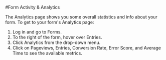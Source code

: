 #Form Activity & Analytics

The Analytics page shows you some overall statistics and info about your form. To get to your form's Analytics page:

1. Log in and go to Forms.
2. To the right of the form, hover over Entries.
3. Click Analytics from the drop-down menu.
4. Click on Pageviews, Entries, Conversion Rate, Error Score, and Average Time to see the available metrics.

